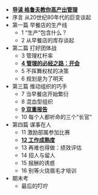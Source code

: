 * **[导读 格鲁夫教你高产出管理](0.1.md)**
* 序言 从20世纪80年代的巨变谈起
* 第一篇 早餐店的生产线
  * 1 “生产”包含什么？
  * 2 从早餐店的库存谈起
* 第二篇 打好团体战
  * 3 管理杠杆率
  * **[4 管理的必经之路：开会](04.md)**
  * 5 不挥舞权杖的决策
  * 6 规划是为了明天
* 第三篇 推动组织的巧手
  * 7 当早餐店开始繁衍
  * 8 混血型组织
  * **[9 双重报告](09.md)**
  * 10 每个人都听命的三个“长官”
* 第四篇 谋事在人
  * 11 激励部属参加比赛
  * **[12 工作成熟度](12.md)**
  * 13 再难也得做：绩效评估
  * 14 招人与留人
  * 15 报酬的诱惑
  * 16 别等火烧眉毛才培训
* 期末考
  * 最后的叮咛

